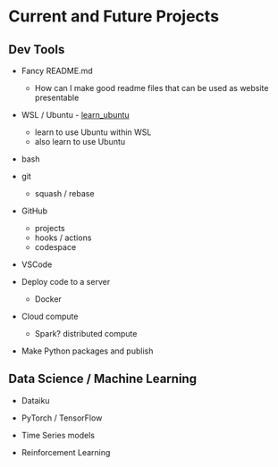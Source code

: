 # Current and Future Projects

## Dev Tools
* Fancy README.md
  * How can I make good readme files that can be used as website presentable

* WSL / Ubuntu - [learn_ubuntu](https://github.com/francisco-camargo/learn_ubuntu)
  * learn to use Ubuntu within WSL
  * also learn to use Ubuntu

* bash

* git
  * squash / rebase

* GitHub
  * projects
  * hooks / actions
  * codespace

* VSCode

* Deploy code to a server
  * Docker

* Cloud compute
  * Spark? distributed compute

* Make Python packages and publish

## Data Science / Machine Learning

* Dataiku

* PyTorch / TensorFlow

* Time Series models

* Reinforcement Learning
